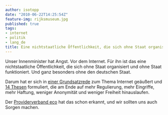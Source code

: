 ```yaml
---
author: isotopp
date: "2010-06-22T14:25:54Z"
feature-img: rijksmuseum.jpg
published: true
tags:
- internet
- politik
- lang_de
title: Eine nichtstaatliche Öffentlichkeit, die sich ohne Staat organisiert
---
```

Unser Innenminister hat Angst. Vor dem Internet. Für ihn ist das eine
nichtstaatliche Öffentlichkeit, die sich ohne Staat organisiert und ohne
Staat funktioniert. Und ganz besonders ohne den deutschen Staat.

Darum hat er sich in [einer
Grundsatzrede](http://carta.info/29434/de-maizieres-14-thesen-zu-den-grundlagen-einer-gemeinsamen-netzpolitik)
zum Thema Internet geäußert und [14
Thesen](http://www.netzpolitik.org/2010/14-thesen-zu-den-grundlagen-einer-gemeinsamen-netzpolitik-der-zukunft/)
formuliert, die am Ende auf mehr Regulierung, mehr Eingriffe, mehr Haftung,
weniger Anonymität und weniger Freiheit hinauslaufen.

Der [Providerverband eco](http://www.eco.de/verband/202_7922.htm) hat das
schon erkannt, und wir sollten uns auch Sorgen machen.
